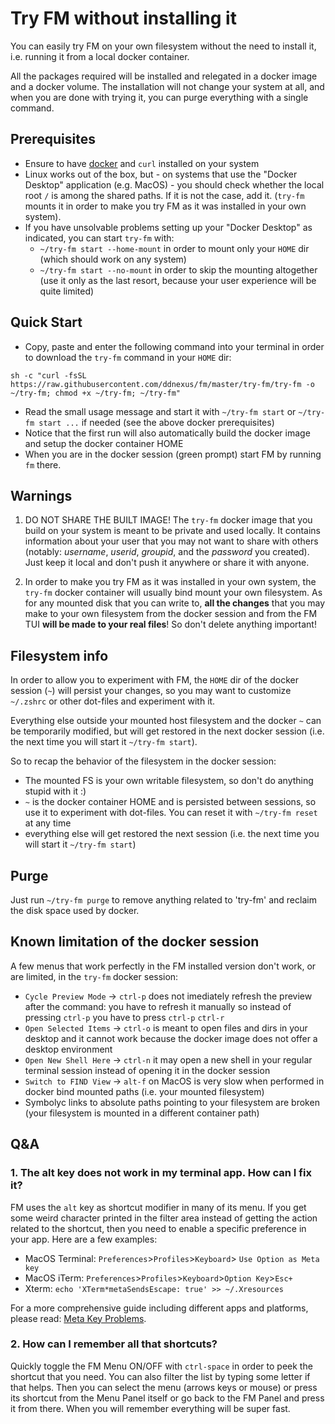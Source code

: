 # Try FM without installing it

You can easily try FM on your own filesystem without the need to install it, i.e. running it from a local docker container.

All the packages required will be installed and relegated in a docker image and a docker volume. The installation will not change your system at all, and when you are done with trying it, you can purge everything with a single command.

## Prerequisites

- Ensure to have [docker](https://www.docker.com) and `curl` installed on your system
- Linux works out of the box, but - on systems that use the "Docker Desktop" application (e.g. MacOS) - you should check whether the local root `/` is among the shared paths. If it is not the case, add it. (`try-fm` mounts it in order to make you try FM as it was installed in your own system).
- If you have unsolvable problems setting up your "Docker Desktop" as indicated, you can start `try-fm` with:
  - `~/try-fm start --home-mount` in order to mount only your `HOME` dir (which should work on any system)
  - `~/try-fm start --no-mount` in order to skip the mounting altogether (use it only as the last resort, because your user experience will be quite limited)

## Quick Start

- Copy, paste and enter the following command into your terminal in order to download the `try-fm` command in your `HOME` dir:

```
sh -c "curl -fsSL https://raw.githubusercontent.com/ddnexus/fm/master/try-fm/try-fm -o ~/try-fm; chmod +x ~/try-fm; ~/try-fm"
```

- Read the small usage message and start it with `~/try-fm start` or `~/try-fm start ...` if needed (see the above docker prerequisites)
- Notice that the first run will also automatically build the docker image and setup the docker container HOME
- When you are in the docker session (green prompt) start FM by running `fm` there.

## Warnings

1. DO NOT SHARE THE BUILT IMAGE! The `try-fm` docker image that you build on your system is meant to be private and used locally. It contains information about your user that you may not want to share with others (notably: _username_, _userid_, _groupid_, and the _password_ you created). Just keep it local and don't push it anywhere or share it with anyone.

2. In order to make you try FM as it was installed in your own system, the `try-fm` docker container will usually bind mount your own filesystem. As for any mounted disk that you can write to, __all the changes__ that you may make to your own filesystem from the docker session and from the FM TUI __will be made to your real files__! So don't delete anything important!

## Filesystem info

In order to allow you to experiment with FM, the `HOME` dir of the docker session (`~`) will persist your changes, so you may want to customize `~/.zshrc` or other dot-files and experiment with it.

Everything else outside your mounted host filesystem and the docker `~` can be temporarily modified, but will get restored in the next docker session (i.e. the next time you will start it `~/try-fm start`).

So to recap the behavior of the filesystem in the docker session:

- The mounted FS is your own writable filesystem, so don't do anything stupid with it :)
- `~` is the docker container HOME and is persisted between sessions, so use it to experiment with dot-files. You can reset it with `~/try-fm reset` at any time
- everything else will get restored the next session (i.e. the next time you will start it `~/try-fm start`)

## Purge

Just run `~/try-fm purge` to remove anything related to 'try-fm' and reclaim the disk space used by docker.

## Known limitation of the docker session

A few menus that work perfectly in the FM installed version don't work, or are limited, in the `try-fm` docker session:

- `Cycle Preview Mode` -> `ctrl-p` does not imediately refresh the preview after the command: you have to refresh it manually so instead of pressing `ctrl-p` you have to press `ctrl-p` `ctrl-r`
- `Open Selected Items` -> `ctrl-o` is meant to open files and dirs in your desktop and it cannot work because the docker image does not offer a desktop environment
- `Open New Shell Here` -> `ctrl-n` it may open a new shell in your regular terminal session instead of opening it in the docker session
- `Switch to FIND View` -> `alt-f` on MacOS is very slow when performed in docker bind mounted paths (i.e. your mounted filesystem)
- Symbolyc links to absolute paths pointing to your filesystem are broken (your filesystem is mounted in a different container path)

## Q&A

### 1. The alt key does not work in my terminal app. How can I fix it?

FM uses the `alt` key as shortcut modifier in many of its menu. If you get some weird character printed in the filter area instead of getting the action related to the shortcut, then you need to enable a specific preference in your app. Here are a few examples:

- MacOS Terminal: `Preferences`>`Profiles`>`Keyboard`> `Use Option as Meta key`
- MacOS iTerm: `Preferences`>`Profiles`>`Keyboard`>`Option Key`>`Esc+`
- Xterm: `echo 'XTerm*metaSendsEscape: true' >> ~/.Xresources`

For a more comprehensive guide including different apps and platforms, please read: [Meta Key Problems](https://www.emacswiki.org/emacs/MetaKeyProblems).

### 2. How can I remember all that shortcuts?

Quickly toggle the FM Menu ON/OFF with `ctrl-space` in order to peek the shortcut that you need. You can also filter the list by typing some letter if that helps. Then you can select the menu (arrows keys or mouse) or press its shortcut from the Menu Panel itself or go back to the FM Panel and press it from there. When you will remember everything will be super fast.
